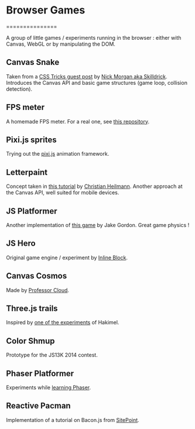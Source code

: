 # Browser Games
===============

A group of little games / experiments running in the browser : either with Canvas, WebGL or by manipulating the DOM.

## Canvas Snake

Taken from a [CSS Tricks guest post](http://css-tricks.com/learn-canvas-snake-game/) by [Nick Morgan aka Skilldrick](http://skilldrick.co.uk/). Introduces the Canvas API and basic game structures (game loop, collision detection).

## FPS meter

A homemade FPS meter. For a real one, see [this repository](https://github.com/Darsain/fpsmeter).

## Pixi.js sprites

Trying out the [pixi.js](http://www.pixijs.com/) animation framework.

## Letterpaint

Concept taken in [this tutorial](https://hacks.mozilla.org/2013/06/building-a-simple-paint-game-with-html5-canvas-and-vanilla-javascript/) by [Christian Heilmann](http://christianheilmann.com/). Another approach at the Canvas API, well suited for mobile devices.

## JS Platformer

Another implementation of [this game](https://github.com/jakesgordon/javascript-tiny-platformer) by Jake Gordon. Great game physics !

## JS Hero

Original game engine / experiment by [Inline Block](https://github.com/inlineblock/javascript-hero).

## Canvas Cosmos

Made by [Professor Cloud](http://www.professorcloud.com/mainsite/canvas-nebula.htm).

## Three.js trails

Inspired by [one of the experiments](http://hakim.se/experiments/html5/trail/01/) of Hakimel.

## Color Shmup

Prototype for the JS13K 2014 contest.

## Phaser Platformer

Experiments while [learning Phaser](http://www.photonstorm.com/phaser/tutorial-making-your-first-phaser-game).

## Reactive Pacman

Implementation of a tutorial on Bacon.js from [SitePoint](www.sitepoint.com/building-pacman-with-bacon-js/).
